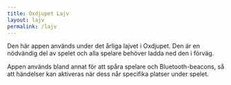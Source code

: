 ```yaml
---
title: Oxdjupet Lajv
layout: lajv
permalink: /lajv
---
```


Den här appen används under det årliga lajvet i Oxdjupet. Den är en nödvändig del av spelet och alla spelare behöver ladda ned den i förväg.

Appen används bland annat för att spåra spelare och Bluetooth-beacons, så att händelser kan aktiveras när dess når specifika platser under spelet.